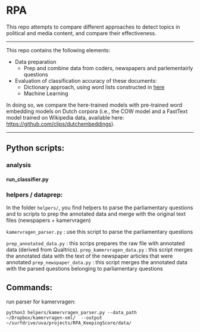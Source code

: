 # RPA
This repo attempts to compare different approaches to detect topics in political and media content, and compare their effectiveness.

---
This repo contains the following elements:

-  Data preparation
    - Prep and combine data from coders, newspapers and parlementairly questions
- Evaluation of classification accuracy of these documents:
	- Dictionary approach, using word lists constructed in [here](https://www.almendron.com/tribuna/wp-content/uploads/2017/05/CAP2013v2.pdf)
	- Machine Learning

In doing so, we compare the here-trained models with pre-trained word embedding models on Dutch corpora (i.e., the COW model and a FastText model trained on Wikipedia data, available here: https://github.com/clips/dutchembeddings).

---
## Python scripts:

### analysis

#### run_classifier.py



### helpers / dataprep:

In the folder `helpers/`, you find helpers to parse the parliamentary questions and to scripts to prep the annotated data and merge with the original text files (newspapers + kamervragen)

`kamervragen_parser.py` : use this script to parse the parliamentary questions 

`prep_annotated_data.py` : this scrips prepares the raw file with annotated data (derived from Qualtrics). 
`prep_kamervragen_data.py` : this script merges the annotated data with the text of the newspaper articles that were annotated 
`prep_newspaper_data.py` : this script merges the annotated data with the parsed questions belonging to parliamentary questions


## Commands:

run parser for kamervragen:

```
python3 helpers/kamervragen_parser.py --data_path ~/Dropbox/kamervragen-xml/  --output ~/surfdrive/uva/projects/RPA_KeepingScore/data/

```